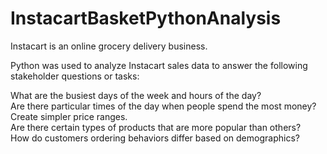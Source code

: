 # InstacartBasketPythonAnalysis

Instacart is an online grocery delivery business. 

Python was used to analyze Instacart sales data to answer the following stakeholder questions or tasks:

What are the busiest days of the week and hours of the day? <br>
Are there particular times of the day when people spend the most money? <br>
Create simpler price ranges. <br>
Are there certain types of products that are more popular than others? <br>
How do customers ordering behaviors differ based on demographics?
